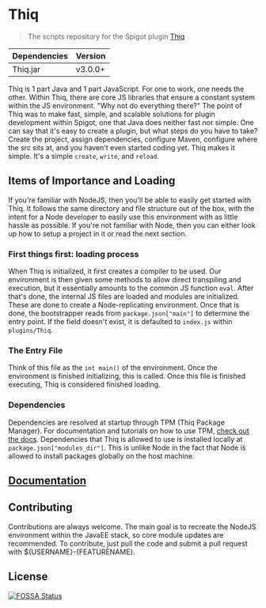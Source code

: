 # Thiq

>The scripts repository for the Spigot plugin [Thiq](https://github.com/Thiq/Thiq)

|Dependencies|Version|
|---|---|
|Thiq.jar|v3.0.0+|

Thiq is 1 part Java and 1 part JavaScript. For one to work, one needs the other. Within Thiq, there are core JS libraries that ensure a constant system within the JS environment. "Why not do everything there?" The point of Thiq was to make fast, simple, and scalable solutions for plugin development within Spigot, one that Java does neither fast nor simple. One can say that it's easy to create a plugin, but what steps do you have to take? Create the project, assign dependencies, configure Maven, configure where the src sits at, and you haven't even started coding yet. Thiq makes it simple. It's a simple `create`, `write`, and `reload`.

## Items of Importance and Loading

If you're familiar with NodeJS, then you'll be able to easily get started with Thiq. It follows the same directory and file structure out of the box, with the intent for a Node developer to easily use this environment with as little hassle as possible. If you're not familiar with Node, then you can either look up how to setup a project in it or read the next section.

### First things first: loading process

When Thiq is initialized, it first creates a compiler to be used. Our environment is then given some methods to allow direct transpiling and execution, but it essentially amounts to the common JS function `eval`. After that's done, the internal JS files are loaded and modules are initialized. These are done to create a Node-replicating environment. Once that is done, the bootstrapper reads from `package.json["main"]` to determine the entry point. If the field doesn't exist, it is defaulted to `index.js` within `plugins/Thiq`.

### The Entry File

Think of this file as the `int main()` of the environment. Once the environment is finished initializing, this is called. Once this file is finished executing, Thiq is considered finished loading. 

### Dependencies

Dependencies are resolved at startup through TPM (Thiq Package Manager). For documentation and tutorials on how to use TPM, [check out the docs](https://docs.thiq.org/). Dependencies that Thiq is allowed to use is installed locally at `package.json["modules_dir"]`. This is unlike Node in the fact that Node is allowed to install packages globally on the host machine.

## [Documentation](http://docs.thiq.org)

## Contributing

Contributions are always welcome. The main goal is to recreate the NodeJS environment within the JavaEE stack, so core module updates are recommended. To contribute, just pull the code and submit a pull request with ${USERNAME}-{FEATURENAME}.

## License

[![FOSSA Status](https://app.fossa.io/api/projects/git%2Bgithub.com%2FThiq%2Fscripts.svg?type=large)](https://app.fossa.io/projects/git%2Bgithub.com%2FThiq%2Fscripts?ref=badge_large)
